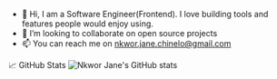 - 👋 Hi, I am a Software Engineer(Frontend). I love building tools and features people would enjoy using.
- 💞️ I’m looking to collaborate on open source projects
- 📫  You can reach me on nkwor.jane.chinelo@gmail.com

<!---
Nkwor-Jane/Nkwor-Jane is a ✨ special ✨ repository because its `README.md` (this file) appears on your GitHub profile.
You can click the Preview link to take a look at your changes.
--->

:chart_with_upwards_trend: GitHub Stats
![Nkwor Jane's GitHub stats](https://github-readme-stats.vercel.app/api?username=Nkwor-Jane&show_icons=true&theme=radical)
